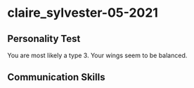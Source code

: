 # claire_sylvester-05-2021
## Personality Test
You are most likely a type 3.
Your wings seem to be balanced.

## Communication Skills
